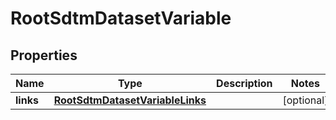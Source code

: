 
# RootSdtmDatasetVariable

## Properties
| Name | Type | Description | Notes |
| ------------ | ------------- | ------------- | ------------- |
| **links** | [**RootSdtmDatasetVariableLinks**](RootSdtmDatasetVariableLinks.md) |  |  [optional] |



